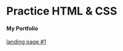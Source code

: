 # Practice HTML & CSS

#### My Portfolio
[landing page #1](https://klyuchnikoff.github.io/html/landing-1/)
